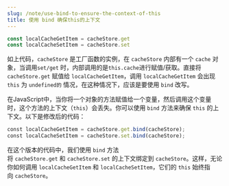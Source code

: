```yaml
---
slug: /note/use-bind-to-ensure-the-context-of-this
title: 使用 bind 确保this的上下文
---
```

```js
const localCacheGetItem = cacheStore.get
const localCacheSetItem = cacheStore.set
```

如上代码，`cacheStore` 是工厂函数的实例，在 `cacheStore` 内部有一个 `cache` 对象，当调用`set/get` 时，内部调用的是`this.cache`进行赋值/获取。直接将 `cacheStore.get` 赋值给 `localCacheGetItem`，调用 `localCacheGetItem` 会出现 `this` 为 `undefined的` 情况，在这种情况下，应该是要使用 `bind` 改写。

在JavaScript中，当你将一个对象的方法赋值给一个变量，然后调用这个变量时，这个方法的上下文（`this`）会丢失。你可以使用 `bind` 方法来确保 `this` 的上下文。以下是修改后的代码：

```js
const localCacheGetItem = cacheStore.get.bind(cacheStore);
const localCacheSetItem = cacheStore.set.bind(cacheStore);
```

在这个版本的代码中，我们使用 `bind` 方法将 `cacheStore.get` 和 `cacheStore.set` 的上下文绑定到 `cacheStore`。这样，无论你如何调用 `localCacheGetItem` 和 `localCacheSetItem`，它们的 `this` 始终指向 `cacheStore`。
